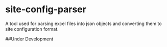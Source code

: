 # site-config-parser
A tool used for parsing excel files into json objects and converting them to site configuration format.

##Under Development
